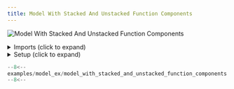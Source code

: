 ```yaml
---
title: Model With Stacked And Unstacked Function Components
---
```


![Model With Stacked And Unstacked Function Components](../baseline/model_with_stacked_and_unstacked_function_components.png)

<details>
<summary>Imports (click to expand)</summary>

```python
--8<--
examples/model_ex/model_with_stacked_and_unstacked_function_components.py:imports
--8<--
```

</details>

<details>
<summary>Setup (click to expand)</summary>

```python
--8<--
examples/model_ex/model_with_stacked_and_unstacked_function_components.py:setup
--8<--
```

</details>

```python
--8<--
examples/model_ex/model_with_stacked_and_unstacked_function_components.py:plot_body
--8<--
```
